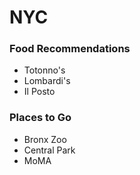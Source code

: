 # NYC

### Food Recommendations
- Totonno's
- Lombardi's
- Il Posto

### Places to Go
- Bronx Zoo
- Central Park
- MoMA
